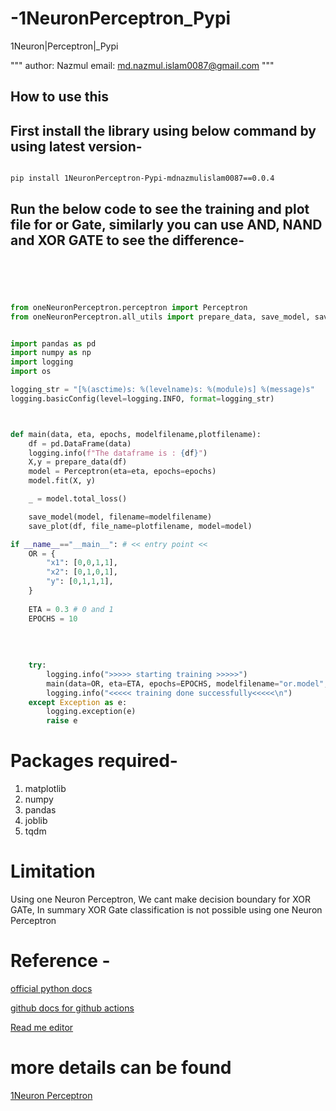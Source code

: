 # -1NeuronPerceptron_Pypi
 1Neuron|Perceptron|_Pypi

 """
author: Nazmul 
email: md.nazmul.islam0087@gmail.com
"""


## How to use this

## First install the library using below command by using latest version-

```bash

pip install 1NeuronPerceptron-Pypi-mdnazmulislam0087==0.0.4

```
## Run the below code to see the training and plot file for or Gate, similarly you can use AND, NAND and XOR GATE to see the difference-

```python





from oneNeuronPerceptron.perceptron import Perceptron
from oneNeuronPerceptron.all_utils import prepare_data, save_model, save_plot


import pandas as pd
import numpy as np
import logging
import os 

logging_str = "[%(asctime)s: %(levelname)s: %(module)s] %(message)s"
logging.basicConfig(level=logging.INFO, format=logging_str)



def main(data, eta, epochs, modelfilename,plotfilename):
    df = pd.DataFrame(data)
    logging.info(f"The dataframe is : {df}")
    X,y = prepare_data(df)
    model = Perceptron(eta=eta, epochs=epochs)
    model.fit(X, y)

    _ = model.total_loss()

    save_model(model, filename=modelfilename)
    save_plot(df, file_name=plotfilename, model=model)

if __name__=="__main__": # << entry point <<
    OR = {
        "x1": [0,0,1,1],
        "x2": [0,1,0,1],
        "y": [0,1,1,1],
    }
    
    ETA = 0.3 # 0 and 1
    EPOCHS = 10
    
    
    
    
    try:
        logging.info(">>>>> starting training >>>>>")
        main(data=OR, eta=ETA, epochs=EPOCHS, modelfilename="or.model", plotfilename="or.png")
        logging.info("<<<<< training done successfully<<<<<\n")
    except Exception as e:
        logging.exception(e)
        raise e  
```
# Packages required-
1. matplotlib
2. numpy
3. pandas
4. joblib
5. tqdm

# Limitation
Using one Neuron Perceptron, We cant make decision boundary for XOR GATe, In summary XOR Gate classification is not possible using one Neuron Perceptron

 # Reference -
[official python docs](https://packaging.python.org/tutorials/packaging-projects/)

[github docs for github actions](https://docs.github.com/en/actions/guides/building-and-testing-python#publishing-to-package-registries)

[Read me editor](https://readme.so/editor)

# more details can be found
[1Neuron Perceptron](https://github.com/mdnazmulislam0087/1NeuronPerceptron)


